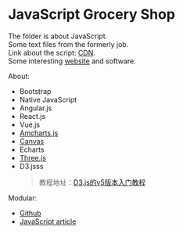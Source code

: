 # JavaScript Grocery Shop
The folder is about JavaScript.<br/>
Some text files from the formerly job.<br/>
Link about the script: [CDN](http://www.bootcdn.cn/).<br/>
Some interesting [website](https://github.com/Langery/Grocery-shop/blob/master/Website.md) and software.

About:
* Bootstrap
* Native JavaScript
* Angular.js
* React.js
* Vue.js
* [Amcharts.js](https://github.com/Langery/Grocery-shop/tree/master/Amchats.js)
* [Canvas](https://github.com/Langery/Grocery-shop/tree/master/Canvas)
* Echarts
* [Three.js](https://github.com/Langery/Grocery-shop/tree/master/Three_text)
* D3.jsss
  > 教程地址：[D3.js的v5版本入门教程](https://blog.csdn.net/qq_34414916/article/details/80026029)

Modular:
* [Github](https://github.com/Langery/Grocery-shop/issues/1)
* [JavaScript article](https://github.com/Langery/Grocery-shop/issues/5)
